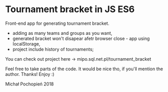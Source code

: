 # Tournament bracket in JS ES6
Front-end app for generating tournament bracket.
- adding as many teams and groups as you want,
- generated bracket won't disapear afetr browser close - app using localStorage,
- project include history of tournaments;

You can check out project here -> mipo.sql.net.pl/tournament_bracket

Feel free to take parts of the code. It would be nice tho, if you'll mention the author. Thanks! Enjoy :)

Michał Pochopień 2018
